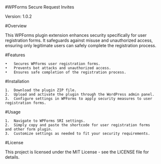 #WPForms Secure Request Invites

Version: 1.0.2

#Overview

This WPForms plugin extension enhances security specifically for user registration forms. It safeguards against misuse and unauthorized access, ensuring only legitimate users can safely complete the registration process.

#Features

	•	Secures WPForms user registration forms.
	•	Prevents bot attacks and unauthorized access.
	•	Ensures safe completion of the registration process.

#Installation

	1.	Download the plugin ZIP file.
	2.	Upload and activate the plugin through the WordPress admin panel.
	3.	Configure settings in WPForms to apply security measures to user registration forms.

#Usage

	1.	Navigate to WPForms SRI settings.
	2.	Simply copy and paste the shortcode for user registration forms and other form plugin.
	3.	Customize settings as needed to fit your security requirements.

#License

This project is licensed under the MIT License - see the LICENSE file for details.
